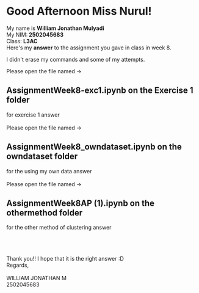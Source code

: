 <h1>Good Afternoon Miss Nurul!</h1>

My name is <b>William Jonathan Mulyadi</b><br>My NIM:<b> 2502045683</b><br>Class: <b>L3AC</b>
<br>
Here's my <b>answer</b> to the assignment you gave in class in week 8.<br>

I didn't erase my commands and some of my attempts.<br>

Please open the file named -> <h2>AssignmentWeek8-exc1.ipynb on the Exercise 1 folder</h2> for exercise 1 answer<br><br>
Please open the file named -> <h2>AssignmentWeek8_owndataset.ipynb on the owndataset folder</h2> for the using my own data answer<br><br>
Please open the file named -> <h2>AssignmentWeek8AP (1).ipynb on the othermethod folder</h2> for the other method of clustering answer<br><br>

<br>
<br>
Thank you!! I hope that it is the right answer :D
<br>
Regards,
<br>
<br>
WILLIAM JONATHAN M
<br>
2502045683

